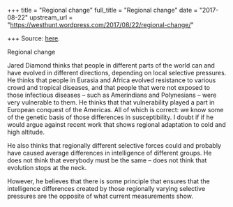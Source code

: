 +++
title = "Regional change"
full_title = "Regional change"
date = "2017-08-22"
upstream_url = "https://westhunt.wordpress.com/2017/08/22/regional-change/"

+++
Source: [here](https://westhunt.wordpress.com/2017/08/22/regional-change/).

Regional change

Jared Diamond thinks that people in different parts of the world can and
have evolved in different directions, depending on local selective
pressures. He thinks that people in Eurasia and Africa evolved
resistance to various crowd and tropical diseases, and that people that
were not exposed to those infectious diseases – such as Amerindians and
Polynesians – were very vulnerable to them. He thinks that that
vulnerability played a part in European conquest of the Americas. All of
which is correct: we know some of the genetic basis of those differences
in susceptibility. I doubt if if he would argue against recent work that
shows regional adaptation to cold and high altitude.

He also thinks that regionally different selective forces could and
probably have caused average differences in intelligence of different
groups. He does not think that everybody must be the same – does not
think that evolution stops at the neck.

However, he believes that there is some principle that ensures that the
intelligence differences created by those regionally varying selective
pressures are the opposite of what current measurements show.

